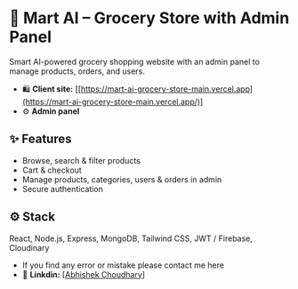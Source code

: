 # 🛒 Mart AI – Grocery Store with Admin Panel

Smart AI-powered grocery shopping website with an admin panel to manage products, orders, and users.

* 🛍️ **Client site:** [[https://mart-ai-grocery-store-main.vercel.app](https://mart-ai-grocery-store-main.vercel.app/)]
* ⚙️ **Admin panel**

## ✨ Features

* Browse, search & filter products
* Cart & checkout
* Manage products, categories, users & orders in admin
* Secure authentication

## ⚙️ Stack

React, Node.js, Express, MongoDB, Tailwind CSS, JWT / Firebase, Cloudinary

* If you find any error or mistake please contact me here
* 🔗 **Linkdin:** [[Abhishek Choudhary](www.linkedin.com/in/abhishekchoudhary-svu134)]
